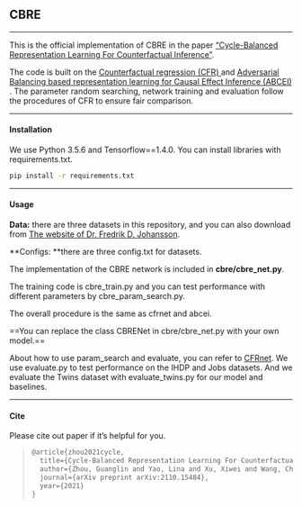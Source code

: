## CBRE

---

This is the official implementation of CBRE in the paper [“Cycle-Balanced Representation Learning For Counterfactual Inference”](https://arxiv.org/pdf/2110.15484.pdf).

The code is built on the [Counterfactual regression (CFR) ](https://github.com/clinicalml/cfrnet) and [Adversarial Balancing based representation learning for Causal Effect Inference (ABCEI) ](https://github.com/octeufer/Adversarial-Balancing-based-representation-learning-for-Causal-Effect-Inference). The parameter random searching, network training and evaluation follow the procedures of CFR to ensure fair comparison.

---



#### Installation

We use Python 3.5.6 and Tensorflow==1.4.0. You can install libraries with requirements.txt.

```bash
pip install -r requirements.txt
```

---



#### Usage

**Data:** there are three datasets in this repository, and you can also download from [The website of Dr. Fredrik D. Johansson](https://www.fredjo.com/).

**Configs: **there are three config.txt for datasets.

The implementation of the CBRE network is included in **cbre/cbre_net.py**.

The training code is cbre_train.py and you can test performance with different parameters by cbre_param_search.py. 

The overall procedure is the same as cfrnet and abcei. 

==You can replace the class CBRENet in cbre/cbre_net.py with your own model.==



About how to use param_search and evaluate, you can refer to [CFRnet](https://github.com/clinicalml/cfrnet). We use evaluate.py to test performance on the IHDP and Jobs datasets.  And we evaluate the Twins dataset with evaluate_twins.py for our model and baselines.

---



#### Cite

Please cite out paper if it’s helpful for you.

> ```latex
> @article{zhou2021cycle,
>   title={Cycle-Balanced Representation Learning For Counterfactual Inference},
>   author={Zhou, Guanglin and Yao, Lina and Xu, Xiwei and Wang, Chen and Zhu, Liming},
>   journal={arXiv preprint arXiv:2110.15484},
>   year={2021}
> }
> ```

